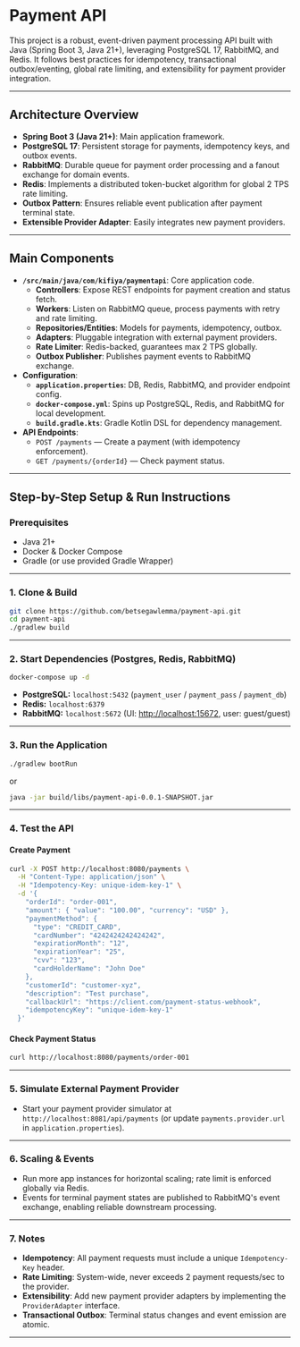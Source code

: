 # Payment API

This project is a robust, event-driven payment processing API built with Java (Spring Boot 3, Java 21+), leveraging PostgreSQL 17, RabbitMQ, and Redis. It follows best practices for idempotency, transactional outbox/eventing, global rate limiting, and extensibility for payment provider integration.

---

## Architecture Overview

- **Spring Boot 3 (Java 21+)**: Main application framework.
- **PostgreSQL 17**: Persistent storage for payments, idempotency keys, and outbox events.
- **RabbitMQ**: Durable queue for payment order processing and a fanout exchange for domain events.
- **Redis**: Implements a distributed token-bucket algorithm for global 2 TPS rate limiting.
- **Outbox Pattern**: Ensures reliable event publication after payment terminal state.
- **Extensible Provider Adapter**: Easily integrates new payment providers.

---

## Main Components

- **`/src/main/java/com/kifiya/paymentapi`**: Core application code.
    - **Controllers**: Expose REST endpoints for payment creation and status fetch.
    - **Workers**: Listen on RabbitMQ queue, process payments with retry and rate limiting.
    - **Repositories/Entities**: Models for payments, idempotency, outbox.
    - **Adapters**: Pluggable integration with external payment providers.
    - **Rate Limiter**: Redis-backed, guarantees max 2 TPS globally.
    - **Outbox Publisher**: Publishes payment events to RabbitMQ exchange.
- **Configuration**:
    - **`application.properties`**: DB, Redis, RabbitMQ, and provider endpoint config.
    - **`docker-compose.yml`**: Spins up PostgreSQL, Redis, and RabbitMQ for local development.
    - **`build.gradle.kts`**: Gradle Kotlin DSL for dependency management.
- **API Endpoints**:
    - `POST /payments` — Create a payment (with idempotency enforcement).
    - `GET /payments/{orderId}` — Check payment status.

---

## Step-by-Step Setup & Run Instructions

### Prerequisites

- Java 21+
- Docker & Docker Compose
- Gradle (or use provided Gradle Wrapper)

---

### 1. Clone & Build

```bash
git clone https://github.com/betsegawlemma/payment-api.git
cd payment-api
./gradlew build
```

---

### 2. Start Dependencies (Postgres, Redis, RabbitMQ)

```bash
docker-compose up -d
```
- **PostgreSQL:** `localhost:5432` (`payment_user` / `payment_pass` / `payment_db`)
- **Redis:** `localhost:6379`
- **RabbitMQ:** `localhost:5672` (UI: [http://localhost:15672](http://localhost:15672), user: guest/guest)

---

### 3. Run the Application

```bash
./gradlew bootRun
```
or
```bash
java -jar build/libs/payment-api-0.0.1-SNAPSHOT.jar
```

---

### 4. Test the API

#### Create Payment

```bash
curl -X POST http://localhost:8080/payments \
  -H "Content-Type: application/json" \
  -H "Idempotency-Key: unique-idem-key-1" \
  -d '{
    "orderId": "order-001",
    "amount": { "value": "100.00", "currency": "USD" },
    "paymentMethod": {
      "type": "CREDIT_CARD",
      "cardNumber": "4242424242424242",
      "expirationMonth": "12",
      "expirationYear": "25",
      "cvv": "123",
      "cardHolderName": "John Doe"
    },
    "customerId": "customer-xyz",
    "description": "Test purchase",
    "callbackUrl": "https://client.com/payment-status-webhook",
    "idempotencyKey": "unique-idem-key-1"
  }'
```

#### Check Payment Status

```bash
curl http://localhost:8080/payments/order-001
```

---

### 5. Simulate External Payment Provider

- Start your payment provider simulator at `http://localhost:8081/api/payments` (or update `payments.provider.url` in `application.properties`).

---

### 6. Scaling & Events

- Run more app instances for horizontal scaling; rate limit is enforced globally via Redis.
- Events for terminal payment states are published to RabbitMQ's event exchange, enabling reliable downstream processing.

---

### 7. Notes

- **Idempotency**: All payment requests must include a unique `Idempotency-Key` header.
- **Rate Limiting**: System-wide, never exceeds 2 payment requests/sec to the provider.
- **Extensibility**: Add new payment provider adapters by implementing the `ProviderAdapter` interface.
- **Transactional Outbox**: Terminal status changes and event emission are atomic.

---